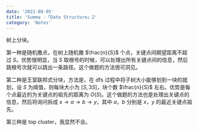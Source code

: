 ```yaml
---
date: '2022-08-05'
title: 'Summa -「Date Structure」2'
category: 'Notes'
---
```


树上分块。

第一种是随机撒点，在树上随机撒 $\frac{n}{S}$ 个点，关键点间期望距离不超过 $S$。优势很明显，当 $S$ 取根号的时候，可以处理出所有关键点间的信息，然后跳根号次就可以跳出一条路径。这个做题的方法很可洞见。

第二种是王室联邦式分块，方法是，在 dfs 过程中将子树大小能够划到一块的就划，设 $S$ 为阈值，则每块大小为 $[S, 3S]$，块个数 $\frac{n}{S}$ 左右。优势是每个点最近的为关键点的祖先的距离为 $O(S)$。这个做题的方法也是处理出关键点的信息，然后将询问拆成 $x \rightarrow a \rightarrow b \rightarrow y$，其中 $a$，$b$ 分别是 $x$，$y$ 的最近关键点祖先。

第三种是 top cluster，我显然不会。